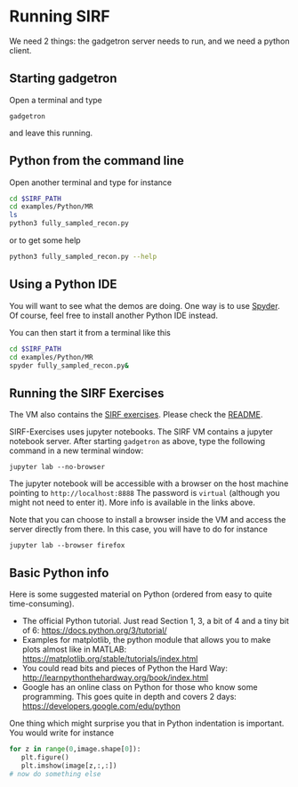 # Running SIRF
We need 2 things: the gadgetron server needs to run, and we need a python client.
## Starting gadgetron
Open a terminal and type

    gadgetron

and leave this running.

## Python from the command line
Open another terminal and type for instance
```bash
cd $SIRF_PATH
cd examples/Python/MR
ls
python3 fully_sampled_recon.py
```
or to get some help
```bash
python3 fully_sampled_recon.py --help
```

## Using a Python IDE
You will want to see what the demos are doing. One way is to use [Spyder](https://docs.spyder-ide.org/current/installation.html).
Of course, feel free to install another Python IDE instead.

You can then start it from a terminal like this
```bash
cd $SIRF_PATH
cd examples/Python/MR
spyder fully_sampled_recon.py&
```

## Running the SIRF Exercises
The VM also contains the [SIRF exercises](https://github.com/SyneRBI/SIRF-Exercises/). Please check the [README](https://github.com/SyneRBI/SIRF-Exercises/blob/master/README.md).

SIRF-Exercises uses jupyter notebooks. The SIRF VM contains a jupyter notebook server. After starting `gadgetron` as above, type the following command in a new terminal window:

```
jupyter lab --no-browser
```

The jupyter notebook will be accessible with a browser on the host machine pointing to `http://localhost:8888` The password is `virtual` (although you might not need to enter it).
More info is available in the links above.

Note that you can choose to install a browser inside the VM and access the server directly
from there. In this case, you will have to do for instance
```
jupyter lab --browser firefox
```

## Basic Python info

Here is some suggested material on Python (ordered from easy to quite time-consuming).

- The official Python tutorial. Just read Section 1, 3, a bit of 4 and a tiny bit of 6:
https://docs.python.org/3/tutorial/
- Examples for matplotlib, the python module that allows you to make plots almost like in MATLAB:
https://matplotlib.org/stable/tutorials/index.html
- You could read bits and pieces of Python the Hard Way:
http://learnpythonthehardway.org/book/index.html
- Google has an online class on Python for those who know some programming. This goes quite in depth and covers 2 days:
https://developers.google.com/edu/python

One thing which might surprise you that in Python indentation is important. You would write for instance
```Python
for z in range(0,image.shape[0]):
   plt.figure()
   plt.imshow(image[z,:,:])
# now do something else
```
